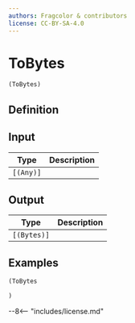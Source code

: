 ```yaml
---
authors: Fragcolor & contributors
license: CC-BY-SA-4.0
---
```



# ToBytes

```clojure
(ToBytes)
```


## Definition




## Input

| Type | Description |
|------|-------------|
| `[(Any)]` |  |


## Output

| Type | Description |
|------|-------------|
| `[(Bytes)]` |  |


## Examples

```clojure
(ToBytes

)
```


--8<-- "includes/license.md"
